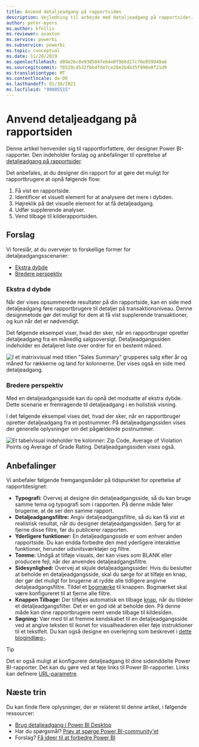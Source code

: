 ```yaml
---
title: Anvend detaljeadgang på rapportsiden
description: Vejledning til arbejde med detaljeadgang på rapportsider.
author: peter-myers
ms.author: kfollis
ms.reviewer: asaxton
ms.service: powerbi
ms.subservice: powerbi
ms.topic: conceptual
ms.date: 11/28/2019
ms.openlocfilehash: d89e26c0e938504fe64e0f966d27c76e059949a6
ms.sourcegitcommit: fb529c4532fbbdfde7ce28e2b4b35f990e8f21d9
ms.translationtype: MT
ms.contentlocale: da-DK
ms.lasthandoff: 01/30/2021
ms.locfileid: "99085515"
---
```

# <a name="use-report-page-drillthrough"></a>Anvend detaljeadgang på rapportsiden

Denne artikel henvender sig til rapportforfattere, der designer Power BI-rapporter. Den indeholder forslag og anbefalinger til oprettelse af [detaljeadgang på rapportsider](../create-reports/desktop-drillthrough.md).

Det anbefales, at du designer din rapport for at gøre det muligt for rapportbrugere at opnå følgende flow:

1. Få vist en rapportside.
2. Identificer et visuelt element for at analysere det mere i dybden.
3. Højreklik på det visuelle element for at få detaljeadgang.
4. Udfør supplerende analyser.
5. Vend tilbage til kilderapportsiden.

## <a name="suggestions"></a>Forslag

Vi foreslår, at du overvejer to forskellige former for detaljeadgangsscenarier:

- [Ekstra dybde](#additional-depth)
- [Bredere perspektiv](#broader-perspective)

### <a name="additional-depth"></a>Ekstra d dybde

Når der vises opsummerede resultater på din rapportside, kan en side med detaljeadgang føre rapportbrugere til detaljer på transaktionsniveau. Denne designmetode gør det muligt for dem at få vist supplerende transaktioner, og kun når det er nødvendigt.

Det følgende eksempel viser, hvad der sker, når en rapportbruger opretter detaljeadgang fra en månedlig salgsoversigt. Detaljeadgangssiden indeholder en detaljeret liste over ordrer for en bestemt måned.

![I et matrixvisual med titlen "Sales Summary" grupperes salg efter år og måned for rækkerne og land for kolonnerne. Der vises også en side med detaljeadgang.](media/report-drillthrough/suggestion-drillthrough-add-depth.png)

### <a name="broader-perspective"></a>Bredere perspektiv

Med en detaljeadgangsside kan du opnå det modsatte af ekstra dybde. Dette scenarie er fremragende til detaljeadgang i en holistisk visning.

I det følgende eksempel vises det, hvad der sker, når en rapportbruger opretter detaljeadgang fra et postnummer. På detaljeadgangssiden vises der generelle oplysninger om det pågældende postnummer.

![Et tabelvisual indeholder tre kolonner: Zip Code, Average of Violation Points og Average of Grade Rating. Detaljeadgangssiden vises også.](media/report-drillthrough/suggestion-drillthrough-broader-perspective.png)

## <a name="recommendations"></a>Anbefalinger

Vi anbefaler følgende fremgangsmåder på tidspunktet for oprettelse af rapportdesignet:

- **Typografi:** Overvej at designe din detaljeadgangsside, så du kan bruge samme tema og typografi som i rapporten. På denne måde føler brugerne, at de ser den samme rapport.
- **Detaljeadgangsfiltre:** Angiv detaljeadgangsfiltre, så du kan få vist et realistisk resultat, når du designer detaljeadgangssiden. Sørg for at fjerne disse filtre, før du publicerer rapporten.
- **Yderligere funktioner:** En detaljeadgangsside er som enhver anden rapportside. Du kan endda forbedre den med yderligere interaktive funktioner, herunder udsnitsværktøjer og filtre.
- **Tomme:** Undgå at tilføje visuals, der kan vises som BLANK eller producere fejl, når der anvendes detaljeadgangsfiltre.
- **Sidesynlighed:** Overvej at skjule detaljeadgangssider. Hvis du beslutter at beholde en detaljeadgangsside, skal du sørge for at tilføje en knap, der gør det muligt for brugerne at rydde alle tidligere angivne detaljeadgangsfiltre. Tildel et [bogmærke](../create-reports/desktop-bookmarks.md) til knappen. Bogmærket skal være konfigureret til at fjerne alle filtre.
- **Knappen Tilbage:** Der tilføjes automatisk en tilbage [knap](../create-reports/desktop-buttons.md), når du tildeler et detaljeadgangsfilter. Det er en god idé at beholde den. På denne måde kan dine rapportbrugere nemt vende tilbage til kildesiden.
- **Søgning:** Vær med til at fremme kendskabet til en detaljeadgangsside ved at angive teksten til ikonet for visualheaderen eller føje instruktioner til et tekstfelt. Du kan også designe en overlejring som beskrevet i [dette blogindlæg-](https://alluringbi.com/2019/10/23/overlays-for-true-self-serve-reporting/).

> [!TIP]
> Det er også muligt at konfigurere detaljeadgang til dine sideinddelte Power BI-rapporter. Det kan du gøre ved at føje links til Power BI-rapporter. Links kan definere [URL-parametre](https://powerbi.microsoft.com/blog/url-parameters-for-paginated-reports-are-now-available/).

## <a name="next-steps"></a>Næste trin

Du kan finde flere oplysninger, der er relateret til denne artikel, i følgende ressourcer:

- [Brug detaljeadgang i Power BI Desktop](../create-reports/desktop-drillthrough.md)
- Har du spørgsmål? [Prøv at spørge Power BI-community'et](https://community.powerbi.com/)
- Forslag? [Få ideer til at forbedre Power BI](https://ideas.powerbi.com/)
